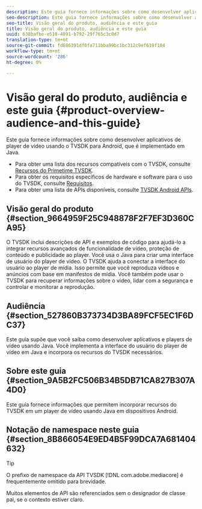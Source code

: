 ```yaml
---
description: Este guia fornece informações sobre como desenvolver aplicativos de player de vídeo usando o TVSDK para Android, que é implementado em Java.
seo-description: Este guia fornece informações sobre como desenvolver aplicativos de player de vídeo usando o TVSDK para Android, que é implementado em Java.
seo-title: Visão geral do produto, audiência e este guia
title: Visão geral do produto, audiência e este guia
uuid: 638bafbe-e518-4891-b792-29f765c3c0d7
translation-type: tm+mt
source-git-commit: fd686391df0fa711bba99bc1bc312c9ef619f184
workflow-type: tm+mt
source-wordcount: '286'
ht-degree: 0%

---
```



# Visão geral do produto, audiência e este guia {#product-overview-audience-and-this-guide}

Este guia fornece informações sobre como desenvolver aplicativos de player de vídeo usando o TVSDK para Android, que é implementado em Java.

<!--<a id="section_FC24E86A2E6442B8A3769160769BBDFA"></a>-->

* Para obter uma lista dos recursos compatíveis com o TVSDK, consulte [Recursos do Primetime TVSDK](../../tvsdk-2.7-for-android/overview-prod-audience-guide/c-psdk-android-2.7-overview-of-the-player.md).
* Para obter os requisitos específicos de hardware e software para o uso do TVSDK, consulte [Requisitos](../../tvsdk-2.7-for-android/c-psdk-android-2.7-requirements.md).
* Para obter uma lista de APIs disponíveis, consulte [TVSDK Android APIs](https://help.adobe.com/en_US/primetime/api/psdk/javadoc_2.7/).

## Visão geral do produto {#section_9664959F25C948878F2F7EF3D360CA95}

O TVSDK inclui descrições de API e exemplos de código para ajudá-lo a integrar recursos avançados de funcionalidade de vídeo, proteção de conteúdo e publicidade ao player. Você usa o Java para criar uma interface de usuário do player de vídeo. O TVSDK ajuda a conectar a interface do usuário ao player de mídia. Isso permite que você reproduza vídeos e anúncios com base em manifestos de mídia. Você também pode usar o TVSDK para recuperar informações sobre o vídeo, lidar com a segurança e controlar e monitorar a reprodução.

## Audiência {#section_527860B373734D3BA89FCF5EC1F6DC37}

Este guia supõe que você saiba como desenvolver aplicativos e players de vídeo usando Java. Você implementa a interface do usuário do player de vídeo em Java e incorpora os recursos do TVSDK necessários.

## Sobre este guia {#section_9A5B2FC506B34B5DB71CA827B307A4D0}

Este guia fornece informações que permitem incorporar recursos do TVSDK em um player de vídeo usando Java em dispositivos Android.

## Notação de namespace neste guia {#section_8B866054E9ED4B5F99DCA7A681404632}

>[!TIP]
>
>O prefixo de namespace da API TVSDK [!DNL com.adobe.mediacore] é frequentemente omitido para brevidade.
>
>Muitos elementos de API são referenciados sem o designador de classe pai, se o contexto estiver claro.